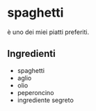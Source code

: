 # spaghetti 
è uno dei miei piatti preferiti.

## Ingredienti
* spaghetti
* aglio
* olio
* peperoncino
* ingrediente segreto

